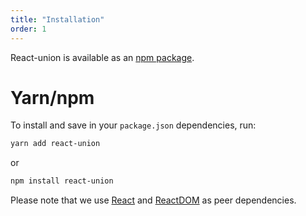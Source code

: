 ```yaml
---
title: "Installation"
order: 1
---
```


React-union is available as an [npm package](http://npm.im/react-union).

# Yarn/npm

To install and save in your `package.json` dependencies, run:

```sh
yarn add react-union
```

or

```sh
npm install react-union
```

Please note that we use [React](http://npm.im/react) and [ReactDOM](http://npm.im/react-dom) as peer dependencies.